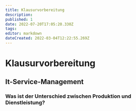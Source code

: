```yaml
---
title: Klausurvorbereitung
description: 
published: 1
date: 2022-07-20T17:05:20.330Z
tags: 
editor: markdown
dateCreated: 2022-03-04T12:22:55.269Z
---
```


# Klausurvorbereitung

## It-Service-Management

### Was ist der Unterschied zwischen Produktion und Dienstleistung?
